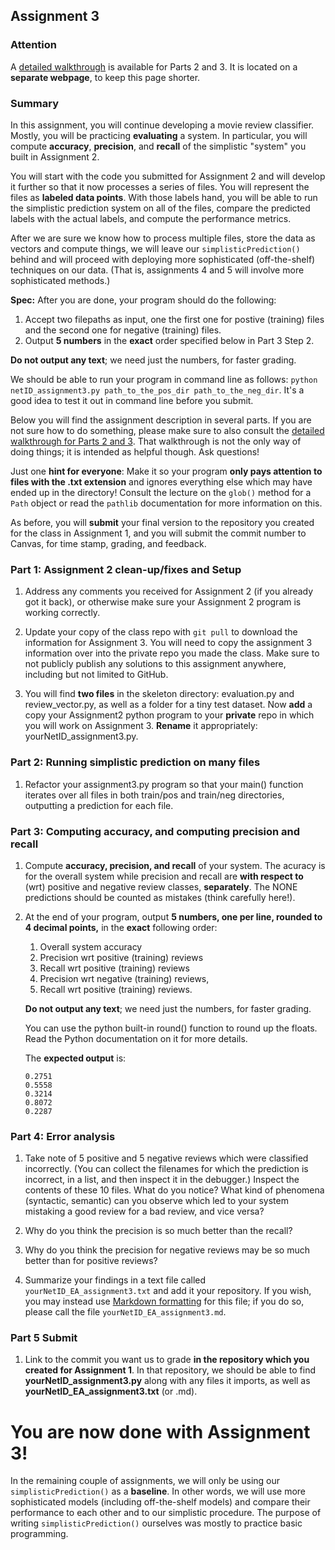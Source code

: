 ## Assignment 3

### Attention

A [detailed walkthrough](https://github.com/maetshju/Ling471/blob/main/assignments/Assignment3-hints.md) is available for Parts 2 and 3. It is located on a **separate webpage**, to keep this page shorter.

### Summary

In this assignment, you will continue developing a movie review classifier. Mostly, you will be practicing **evaluating** a system. In particular, you will compute **accuracy**, **precision**, and **recall** of the simplistic "system" you built in Assignment 2.

You will start with the code you submitted for Assignment 2 and will develop it further so that it now processes a series of files. You will represent the files as **labeled data points**. With those labels hand, you will be able to run the simplistic prediction system on all of the files, compare the predicted labels with the actual labels, and compute the performance metrics.

After we are sure we know how to process multiple files, store the data as vectors and compute things, we will leave our `simplisticPrediction()` behind and will proceed with deploying more sophisticated (off-the-shelf) techniques on our data. (That is, assignments 4 and 5 will involve more sophisticated methods.)

**Spec:** After you are done, your program should do the following:

1. Accept two filepaths as input, one the first one for postive (training) files and the second one for negative (training) files.
2. Output **5 numbers** in the **exact** order specified below in Part 3 Step 2.

**Do not output any text**; we need just the numbers, for faster grading. 

We should be able to run your program in command line as follows: `python netID_assignment3.py path_to_the_pos_dir path_to_the_neg_dir`. It's a good idea to test it out in command line before you submit.

Below you will find the assignment description in several parts. If you are not sure how to do something, please make sure to also consult the [detailed walkthrough for Parts 2 and 3](Assignment3-hints.md). That walkthrough is not the only way of doing things; it is intended as helpful though. Ask questions!

Just one **hint for everyone**: Make it so your program **only pays attention to files with the .txt extension** and ignores everything else which may have ended up in the directory! Consult the lecture on the `glob()` method for a `Path` object or read the `pathlib` documentation for more information on this.

As before, you will **submit** your final version to the repository you created for the class in Assignment 1, and you will submit the commit number to Canvas, for time stamp, grading, and feedback.

### Part 1: Assignment 2 clean-up/fixes and Setup

1. Address any comments you received for Assignment 2 (if you already got it back), or otherwise make sure your Assignment 2 program is working correctly.

2. Update your copy of the class repo with `git pull` to download the information for Assignment 3. You will need to copy the assignment 3 information over into the private repo you made the class. Make sure to not publicly publish any solutions to this assignment anywhere, including but not limited to GitHub.

3. You will find **two files** in the skeleton directory: evaluation.py and review_vector.py, as well as a folder for a tiny test dataset. Now **add** a copy your Assignment2 python program  to your **private** repo in which you will work on Assignment 3. **Rename** it appropriately: yourNetID_assignment3.py.

### Part 2: Running simplistic prediction on many files

1. Refactor your assignment3.py program so that your main() function iterates over all files in both train/pos and train/neg directories, outputting a prediction for each file.

### Part 3: Computing accuracy, and computing precision and recall

1. Compute **accuracy, precision, and recall** of your system. The acuracy is for the overall system while precision and recall are **with respect to** (wrt) positive and negative review classes, **separately**. The NONE predictions should be counted as mistakes (think carefully here!).

2. At the end of your program, output **5 numbers, one per line, rounded to 4 decimal points,** in the **exact** following order: 
    1. Overall system accuracy
    2. Precision wrt positive (training) reviews
    3. Recall wrt positive (training) reviews
    4. Precision wrt negative (training) reviews,
    5. Recall wrt positive (training) reviews. 
    
    **Do not output any text**; we need just the numbers, for faster grading.
    
    You can use the python built-in round() function to round up the floats. Read the Python documentation on it for more details.
    
    The **expected output** is:

    ```
    0.2751
    0.5558
    0.3214
    0.8072
    0.2287
    ```


### Part 4: Error analysis

1. Take note of 5 positive and 5 negative reviews which were classified incorrectly. (You can collect the filenames for which the prediction is incorrect, in a list, and then inspect it in the debugger.) Inspect the contents of these 10 files. What do you notice? What kind of phenomena (syntactic, semantic) can you observe which led to your system mistaking a good review for a bad review, and vice versa? 

2. Why do you think the precision is so much better than the recall?

3. Why do you think the precision for negative reviews may be so much better than for positive reviews?

4. Summarize your findings in a text file called `yourNetID_EA_assignment3.txt` and add it your repository. If you wish, you may instead use [Markdown formatting](https://github.com/adam-p/markdown-here/wiki/Markdown-Cheatsheet) for this file; if you do so, please call the file `yourNetID_EA_assignment3.md`.

### Part 5 Submit

1. Link to the commit you want us to grade **in the repository which you created for Assignment 1**. In that repository, we should be able to find **yourNetID_assignment3.py** along with any files it imports, as well as **yourNetID_EA_assignment3.txt** (or .md).


# You are now done with Assignment 3!

In the remaining couple of assignments, we will only be using our `simplisticPrediction()` as a **baseline**. In other words, we will use more sophisticated models (including off-the-shelf models) and compare their performance to each other and to our simplistic procedure. The purpose of writing `simplisticPrediction()` ourselves was mostly to practice basic programming.

